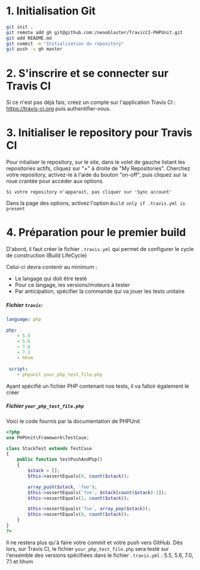 # 1. Initialisation Git

```bash
git init .
git remote add gh git@github.com:/neooblaster/TravicCI-PHPUnit.git
git add README.md
git commit -m "Initialisation du repository"
git push -u gh master
```

# 2. S'inscrire et se connecter sur Travis CI

Si ce n'est pas déjà fais, créez un compte sur l'application Travis CI : https://travis-ci.org
puis authentifier-vous.


# 3. Initialiser le repository pour Travis CI

Pour intialiser le repository, sur le site, dans le volet de gauche listant les repositories actifs, cliquez sur "+" à droite de "My Repositories". Cherchez votre repository, activez-le à l'aide du bouton "on-off", puis cliquez sur la roue crantée pour accéder aux options. 

`Si votre repository n'apparait, pas cliquer sur 'Sync account'`

Dans la page des options, activez l'option `Build only if .travis.yml is present`


# 4. Préparation pour le premier build

D'abord, il faut créer le fichier `.travis.yml` qui permet de configurer le cycle de construction (Build LifeCycle)

Celui-ci devra contenir au minimum :
* Le langage qui doit être testé
* Pour ce langage, les versions/moteurs à tester
* Par anticipation, spécifier la commande qui va jouer les tests unitaire

##### Fichier `travis`:

```yaml
language: php

php:
    - 5.5
    - 5.6
    - 7.0
    - 7.1
    - hhvm
    
 script:
    - phpunit your_php_test_file.php
```

Ayant spécifié un fichier PHP contenant nos tests, il va falloir également le créer

##### Fichier `your_php_test_file.php`

Voici le code fournis par la documentation de PHPUnit

```php
<?php
use PHPUnit\Framework\TestCase;

class StackTest extends TestCase
{
    public function testPushAndPop()
    {
        $stack = [];
        $this->assertEquals(0, count($stack));

        array_push($stack, 'foo');
        $this->assertEquals('foo', $stack[count($stack)-1]);
        $this->assertEquals(1, count($stack));

        $this->assertEquals('foo', array_pop($stack));
        $this->assertEquals(0, count($stack));
    }
}
?>
```

Il ne restera plus qu'à faire votre commit et votre push vers GitHub.
Dès lors, sur Travis CI, le fichier `your_php_test_file.php` sera testé sur l'ensemble des versions spécifiées dans le fichier `.travis.yml` : 5.5, 5.6, 7.0, 7.1 et hhvm




